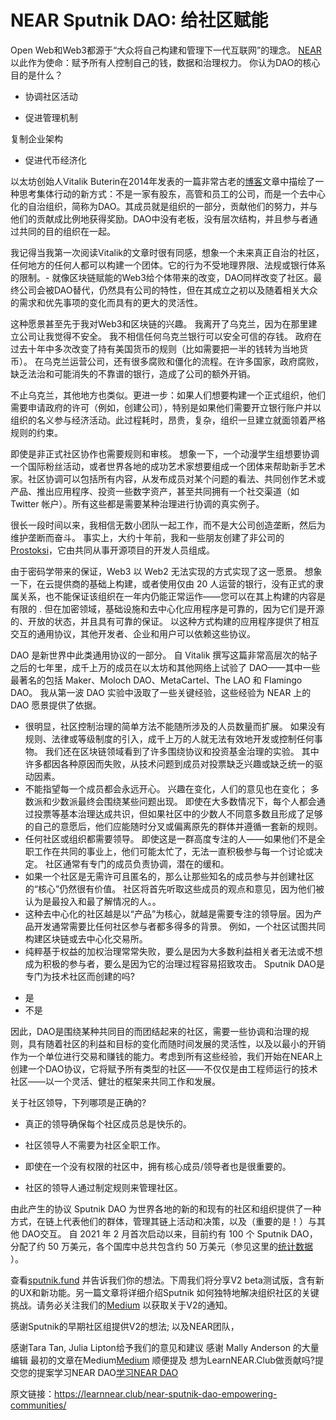 # NEAR Sputnik DAO: 给社区赋能
Open Web和Web3都源于“大众将自己构建和管理下一代互联网”的理念。 [NEAR](https://learnnear.club/what-is-near-protocol/) 以此作为使命：赋予所有人控制自己的钱，数据和治理权力。
你认为DAO的核心目的是什么？

-  协调社区活动

-  促进管理机制

复制企业架构

-  促进代币经济化

以太坊创始人Vitalik Buterin在2014年发表的一篇非常古老的[博客](https://blog.ethereum.org/2014/05/06/daos-dacs-das-and-more-an-incomplete-terminology-guide/)文章中描绘了一种思考集体行动的新方式：不是一家有股东，高管和员工的公司，而是一个去中心化的自治组织，简称为DAO。其成员就是组织的一部分，贡献他们的努力，并与他们的贡献成比例地获得奖励。DAO中没有老板，没有层次结构，并且参与者通过共同的目的组织在一起。

我记得当我第一次阅读Vitalik的文章时很有同感，想象一个未来真正自治的社区，任何地方的任何人都可以构建一个团体。它的行为不受地理界限、法规或银行体系的限制。- 就像区块链赋能的Web3给个体带来的改变，DAO同样改变了社区。最终公司会被DAO替代，仍然具有公司的特性，但在其成立之初以及随着相关大众的需求和优先事项的变化而具有的更大的灵活性。

这种愿景甚至先于我对Web3和区块链的兴趣。 我离开了乌克兰，因为在那里建立公司让我觉得不安全。 我不相信任何乌克兰银行可以安全可信的存钱。 政府在过去十年中多次改变了持有美国货币的规则（比如需要把一半的钱转为当地货币）。 在乌克兰运营公司，还有很多腐败和僵化的流程。在许多国家，政府腐败，缺乏法治和可能消失的不靠谱的银行，造成了公司的额外开销。

不止乌克兰，其他地方也类似。更进一步：如果人们想要构建一个正式组织，他们需要申请政府的许可（例如，创建公司），特别是如果他们需要开立银行账户并以组织的名义参与经济活动。此过程耗时，昂贵，复杂，组织一旦建立就面领着严格规则的约束。

即使是非正式社区协作也需要规则和审核。 想象一下，一个动漫学生组想要协调一个国际粉丝活动，或者世界各地的成功艺术家想要组成一个团体来帮助新手艺术家。社区协调可以包括所有内容，从发布成员对某个问题的看法、共同创作艺术或产品、推出应用程序、投资一些数字资产，甚至共同拥有一个社交渠道（如 Twitter 帐户）。所有这些都是需要某种治理进行协调的真实例子。

很长一段时间以来，我相信无数小团队一起工作，而不是大公司创造垄断，然后为维护垄断而奋斗。 事实上，大约十年前，我和一些朋友创建了非公司的[Prostoksi](https://prostoksi.com/)，它由共同从事开源项目的开发人员组成。

由于密码学带来的保证，Web3 以 Web2 无法实现的方式实现了这一愿景。 想象一下，在云提供商的基础上构建，或者使用仅由 20 人运营的银行，没有正式的隶属关系，也不能保证该组织在一年内仍能正常运作——您可以在其上构建的内容是有限的 . 但在加密领域，基础设施和去中心化应用程序是可靠的，因为它们是开源的、开放的状态，并且具有可靠的保证。 以这种方式构建的应用程序提供了相互交互的通用协议，其他开发者、企业和用户可以依赖这些协议。

DAO 是新世界中此类通用协议的一部分。 自 Vitalik 撰写这篇非常高层次的帖子之后的七年里，成千上万的成员在以太坊和其他网络上试验了 DAO——其中一些最著名的包括 Maker、Moloch DAO、MetaCartel、The LAO 和 Flamingo DAO。 我从第一波 DAO 实验中汲取了一些关键经验，这些经验为 NEAR 上的 DAO 愿景提供了依据。

* 很明显，社区控制治理的简单方法不能随所涉及的人员数量而扩展。 如果没有规则、法律或等级制度的引入，成千上万的人就无法有效地开发或控制任何事物。 我们还在区块链领域看到了许多围绕协议和投资基金治理的实验。 其中许多都因各种原因而失败，从技术问题到成员对投票缺乏兴趣或缺乏统一的驱动因素。
* 不能指望每一个成员都会永远开心。 兴趣在变化，人们的意见也在变化； 多数派和少数派最终会围绕某些问题出现。 即使在大多数情况下，每个人都会通过投票等基本治理达成共识，但如果社区中的少数人不同意多数且形成了足够的自己的意愿后，他们应能随时分叉或偏离原先的群体并遵循一套新的规则。
* 任何社区或组织都需要领导。  即使这是一群高度专注的人——如果他们不是全职工作在共同的事业上，他们可能太忙了，无法一直积极参与每一个讨论或决定。 社区通常有专门的成员负责协调，潜在的缓和。
* 如果一个社区是无需许可且匿名的，那么让那些知名的成员参与并创建社区的“核心”仍然很有价值。 社区将首先听取这些成员的观点和意见，因为他们被认为是最投入和最了解情况的人。。
* 这种去中心化的社区越是以“产品”为核心，就越是需要专注的领导层。因为产品开发通常需要比任何社区参与者都多得多的背景。 例如，一个社区试图共同构建区块链或去中心化交易所。
* 纯粹基于权益的加权治理常常失败，要么是因为大多数利益相关者无法或不想成为积极的参与者，要么是因为它的治理过程容易招致攻击。
Sputnik DAO是专门为技术社区而创建的吗?

- 是
- 不是

因此，DAO是围绕某种共同目的而团结起来的社区，需要一些协调和治理的规则，具有随着社区的利益和目标的变化而随时间发展的灵活性，以及以最小的开销作为一个单位进行交易和赚钱的能力。考虑到所有这些经验，我们开始在NEAR上创建一个DAO协议，它将赋予所有类型的社区——不仅仅是由工程师运行的技术社区——以一个灵活、健壮的框架来共同工作和发展。


关于社区领导，下列哪项是正确的?

-  真正的领导确保每个社区成员总是快乐的。

- 社区领导人不需要为社区全职工作。

- 即使在一个没有权限的社区中，拥有核心成员/领导者也是很重要的。

- 社区的领导人通过制定规则来管理社区。

由此产生的协议 Sputnik DAO 为世界各地的新的和现有的社区和组织提供了一种方式，在链上代表他们的群体，管理其链上活动和决策，以及（重要的是！）与其他 DAO交互。 自 2021 年 2 月首次启动以来，目前约有 100 个 Sputnik DAO，分配了约 50 万美元，各个国库中总共包含约 50 万美元（参见这里的[统计数据](https://stats.sputnik.fund/) ）。

查看[sputnik.fund](https://www.sputnik.fund/) 并告诉我们你的想法。下周我们将分享V2 beta测试版，含有新的UX和新功能。另一篇文章将详细介绍Sputnik 如何独特地解决组织社区的关键挑战。请务必关注我们的[Medium](https://medium.com/sputnikdao) 以获取关于V2的通知。

感谢Sputnik的早期社区组提供V2的想法; 以及NEAR团队，

 感谢Tara Tan, Julia Lipton给予我们的意见和建议
感谢 Mally Anderson 的大量编辑
最初的文章在Medium[Medium](https://medium.com/sputnikdao/sputnik-dao-empowering-communities-e55ac65f4433)
顺便提及
想为LearnNEAR.Club做贡献吗?提交您的提案学习NEAR DAO[学习NEAR DAO](https://www.sputnik.fund/#/dao/learnnear.sputnikdao.near)

原文链接：https://learnnear.club/near-sputnik-dao-empowering-communities/

